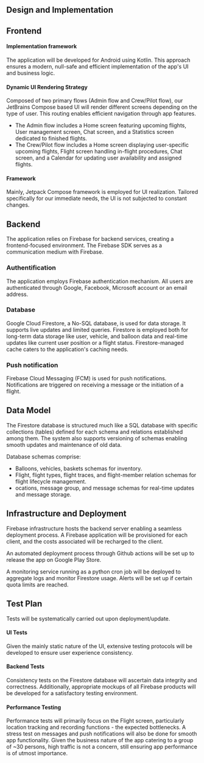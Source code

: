 ## Design and Implementation

## Frontend

#### Implementation framework

The application will be developed for Android using Kotlin. This approach ensures a modern, null-safe and efficient implementation of the app's UI and business logic.

#### Dynamic UI Rendering Strategy

Composed of two primary flows (Admin flow and Crew/Pilot flow), our JetBrains Compose based UI will render different screens depending on the type of user. This routing enables efficient navigation through app features.

- The Admin flow includes a Home screen featuring upcoming flights, User management screen, Chat screen, and a Statistics screen dedicated to finished flights.
- The Crew/Pilot flow includes a Home screen displaying user-specific upcoming flights, Flight screen handling in-flight procedures, Chat screen, and a Calendar for updating user availability and assigned flights.

#### Framework

Mainly, Jetpack Compose framework is employed for UI realization. Tailored specifically for our immediate needs, the UI is not subjected to constant changes.

## Backend

The application relies on Firebase for backend services, creating a frontend-focused environment. The Firebase SDK serves as a communication medium with Firebase.

### Authentification

The application employs Firebase authentication mechanism. All users are authenticated through Google, Facebook, Microsoft account or an email address.

### Database

Google Cloud Firestore, a No-SQL database, is used for data storage. It supports live updates and limited queries. Firestore is employed both for long-term data storage like user, vehicle, and balloon data and real-time updates like current user position or a flight status. Firestore-managed cache caters to the application's caching needs.

### Push notification

Firebase Cloud Messaging (FCM) is used for push notifications. Notifications are triggered on receiving a message or the initiation of a flight.

## Data Model

The Firestore database is structured much like a SQL database with specific collections (tables) defined for each schema and relations established among them. The system also supports versioning of schemas enabling smooth updates and maintenance of old data.

Database schemas comprise:
- Balloons, vehicles, baskets schemas for inventory.
- Flight, flight types, flight traces, and flight-member relation schemas for flight lifecycle management.
- ocations, message group, and message schemas for real-time updates and message storage.

<diagram of schemas>

## Infrastructure and Deployment

Firebase infrastructure hosts the backend server enabling a seamless deployment process. A Firebase application will be provisioned for each client, and the costs associated will be recharged to the client.

An automated deployment process through Github actions will be set up to release the app on Google Play Store.

A monitoring service running as a python cron job will be deployed to aggregate logs and monitor Firestore usage. Alerts will be set up if certain quota limits are reached.

## Test Plan

Tests will be systematically carried out upon deployment/update.

#### UI Tests

Given the mainly static nature of the UI, extensive testing protocols will be developed to ensure user experience consistency.

#### Backend Tests
Consistency tests on the Firestore database will ascertain data integrity and correctness. Additionally, appropriate mockups of all Firebase products will be developed for a satisfactory testing environment.

#### Performance Testing

Performance tests will primarily focus on the Flight screen, particularly location tracking and recording functions - the expected bottlenecks. A stress test on messages and push notifications will also be done for smooth app functionality. Given the business nature of the app catering to a group of ~30 persons, high traffic is not a concern, still ensuring app performance is of utmost importance.